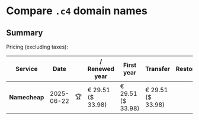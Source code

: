 # Compare `.c4` domain names

## Summary

Pricing (excluding taxes):

| Service | Date |  | / Renewed year | First year | Transfer | Restoration |
|--|--|--|--|--|--|--|
| **Namecheap** | 2025-06-22 | 🏆 | € 29.51<br>($ 33.98) | € 29.51<br>($ 33.98) | € 29.51<br>($ 33.98) |  |

